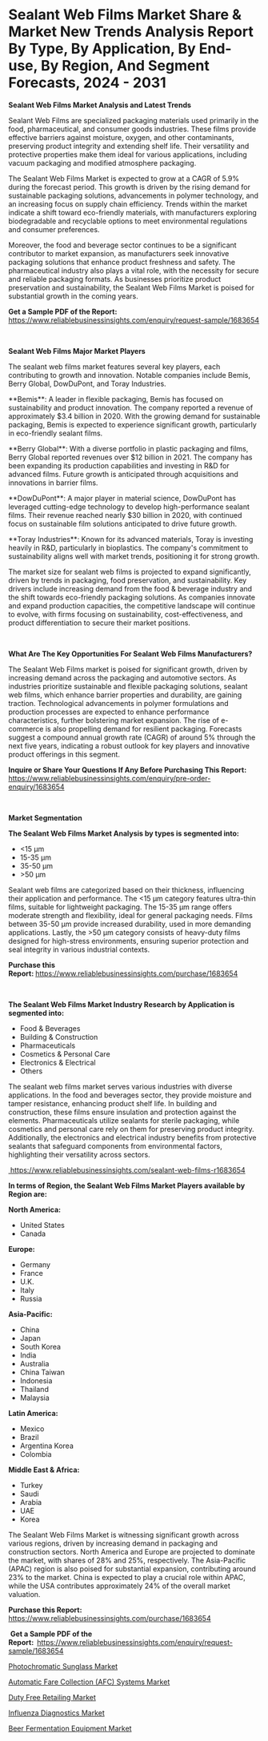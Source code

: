 <p><h1>Sealant Web Films Market Share & Market New Trends Analysis Report By Type, By Application, By End-use, By Region, And Segment Forecasts, 2024 - 2031</h1></p><p><strong>Sealant Web Films Market Analysis and Latest Trends</strong></p>
<p><p>Sealant Web Films are specialized packaging materials used primarily in the food, pharmaceutical, and consumer goods industries. These films provide effective barriers against moisture, oxygen, and other contaminants, preserving product integrity and extending shelf life. Their versatility and protective properties make them ideal for various applications, including vacuum packaging and modified atmosphere packaging.</p><p>The Sealant Web Films Market is expected to grow at a CAGR of 5.9% during the forecast period. This growth is driven by the rising demand for sustainable packaging solutions, advancements in polymer technology, and an increasing focus on supply chain efficiency. Trends within the market indicate a shift toward eco-friendly materials, with manufacturers exploring biodegradable and recyclable options to meet environmental regulations and consumer preferences.</p><p>Moreover, the food and beverage sector continues to be a significant contributor to market expansion, as manufacturers seek innovative packaging solutions that enhance product freshness and safety. The pharmaceutical industry also plays a vital role, with the necessity for secure and reliable packaging formats. As businesses prioritize product preservation and sustainability, the Sealant Web Films Market is poised for substantial growth in the coming years.</p></p>
<p><strong>Get a Sample PDF of the Report:&nbsp;</strong> <a href="https://www.reliablebusinessinsights.com/enquiry/request-sample/1683654?utm_campaign=97&utm_medium=2&utm_source=Github&utm_content=ia&utm_term=19112024&utm_id=sealant-web-films">https://www.reliablebusinessinsights.com/enquiry/request-sample/1683654</a></p>
<p>&nbsp;</p>
<p><strong>Sealant Web Films Major Market Players</strong></p>
<p><p>The sealant web films market features several key players, each contributing to growth and innovation. Notable companies include Bemis, Berry Global, DowDuPont, and Toray Industries. </p><p>**Bemis**: A leader in flexible packaging, Bemis has focused on sustainability and product innovation. The company reported a revenue of approximately $3.4 billion in 2020. With the growing demand for sustainable packaging, Bemis is expected to experience significant growth, particularly in eco-friendly sealant films.</p><p>**Berry Global**: With a diverse portfolio in plastic packaging and films, Berry Global reported revenues over $12 billion in 2021. The company has been expanding its production capabilities and investing in R&D for advanced films. Future growth is anticipated through acquisitions and innovations in barrier films.</p><p>**DowDuPont**: A major player in material science, DowDuPont has leveraged cutting-edge technology to develop high-performance sealant films. Their revenue reached nearly $30 billion in 2020, with continued focus on sustainable film solutions anticipated to drive future growth.</p><p>**Toray Industries**: Known for its advanced materials, Toray is investing heavily in R&D, particularly in bioplastics. The company's commitment to sustainability aligns well with market trends, positioning it for strong growth. </p><p>The market size for sealant web films is projected to expand significantly, driven by trends in packaging, food preservation, and sustainability. Key drivers include increasing demand from the food & beverage industry and the shift towards eco-friendly packaging solutions. As companies innovate and expand production capacities, the competitive landscape will continue to evolve, with firms focusing on sustainability, cost-effectiveness, and product differentiation to secure their market positions.</p></p>
<p>&nbsp;</p>
<p><strong>What Are The Key Opportunities For Sealant Web Films Manufacturers?</strong></p>
<p><p>The Sealant Web Films market is poised for significant growth, driven by increasing demand across the packaging and automotive sectors. As industries prioritize sustainable and flexible packaging solutions, sealant web films, which enhance barrier properties and durability, are gaining traction. Technological advancements in polymer formulations and production processes are expected to enhance performance characteristics, further bolstering market expansion. The rise of e-commerce is also propelling demand for resilient packaging. Forecasts suggest a compound annual growth rate (CAGR) of around 5% through the next five years, indicating a robust outlook for key players and innovative product offerings in this segment.</p></p>
<p><strong>Inquire or Share Your Questions If Any Before Purchasing This Report:</strong> <a href="https://www.reliablebusinessinsights.com/enquiry/pre-order-enquiry/1683654?utm_campaign=97&utm_medium=2&utm_source=Github&utm_content=ia&utm_term=19112024&utm_id=sealant-web-films">https://www.reliablebusinessinsights.com/enquiry/pre-order-enquiry/1683654</a></p>
<p>&nbsp;</p>
<p><strong>Market Segmentation</strong></p>
<p><strong>The Sealant Web Films Market Analysis by types is segmented into:</strong></p>
<p><ul><li><15 μm</li><li>15-35 μm</li><li>35-50 μm</li><li>>50 μm</li></ul></p>
<p><p>Sealant web films are categorized based on their thickness, influencing their application and performance. The <15 μm category features ultra-thin films, suitable for lightweight packaging. The 15-35 μm range offers moderate strength and flexibility, ideal for general packaging needs. Films between 35-50 μm provide increased durability, used in more demanding applications. Lastly, the >50 μm category consists of heavy-duty films designed for high-stress environments, ensuring superior protection and seal integrity in various industrial contexts.</p></p>
<p><strong>Purchase this Report:&nbsp;</strong><a href="https://www.reliablebusinessinsights.com/purchase/1683654?utm_campaign=97&utm_medium=2&utm_source=Github&utm_content=ia&utm_term=19112024&utm_id=sealant-web-films">https://www.reliablebusinessinsights.com/purchase/1683654</a></p>
<p>&nbsp;</p>
<p><strong>The Sealant Web Films Market Industry Research by Application is segmented into:</strong></p>
<p><ul><li>Food & Beverages</li><li>Building & Construction</li><li>Pharmaceuticals</li><li>Cosmetics & Personal Care</li><li>Electronics & Electrical</li><li>Others</li></ul></p>
<p><p>The sealant web films market serves various industries with diverse applications. In the food and beverages sector, they provide moisture and tamper resistance, enhancing product shelf life. In building and construction, these films ensure insulation and protection against the elements. Pharmaceuticals utilize sealants for sterile packaging, while cosmetics and personal care rely on them for preserving product integrity. Additionally, the electronics and electrical industry benefits from protective sealants that safeguard components from environmental factors, highlighting their versatility across sectors.</p></p>
<p><a href="https://www.reliablebusinessinsights.com/sealant-web-films-r1683654?utm_campaign=97&utm_medium=2&utm_source=Github&utm_content=ia&utm_term=19112024&utm_id=sealant-web-films">&nbsp;https://www.reliablebusinessinsights.com/sealant-web-films-r1683654</a></p>
<p><strong>In terms of Region, the Sealant Web Films Market Players available by Region are:</strong></p>
<p>
    <p> <strong> North America: </strong>
        <ul>
            <li>United States</li>
            <li>Canada</li>
        </ul>
        </p> 
    <p> <strong> Europe: </strong>
        <ul>
            <li>Germany</li>
            <li>France</li>
            <li>U.K.</li>
            <li>Italy</li>
            <li>Russia</li>
        </ul>
        </p> 
    <p> <strong> Asia-Pacific: </strong>
        <ul>
            <li>China</li>
            <li>Japan</li>
            <li>South Korea</li>
            <li>India</li>
            <li>Australia</li>
            <li>China Taiwan</li>
            <li>Indonesia</li>
            <li>Thailand</li>
            <li>Malaysia</li>
        </ul>
        </p> 
    <p> <strong> Latin America: </strong>
        <ul>
            <li>Mexico</li>
            <li>Brazil</li>
            <li>Argentina Korea</li>
            <li>Colombia</li>
        </ul>
        </p> 
    <p> <strong> Middle East & Africa: </strong>
        <ul>
            <li>Turkey</li>
            <li>Saudi</li>
            <li>Arabia</li>
            <li>UAE</li>
            <li>Korea</li>
        </ul>
    </p>
    </p>
<p><p>The Sealant Web Films Market is witnessing significant growth across various regions, driven by increasing demand in packaging and construction sectors. North America and Europe are projected to dominate the market, with shares of 28% and 25%, respectively. The Asia-Pacific (APAC) region is also poised for substantial expansion, contributing around 23% to the market. China is expected to play a crucial role within APAC, while the USA contributes approximately 24% of the overall market valuation.</p></p>
<p><strong>Purchase this Report: </strong><a href="https://www.reliablebusinessinsights.com/purchase/1683654?utm_campaign=97&utm_medium=2&utm_source=Github&utm_content=ia&utm_term=19112024&utm_id=sealant-web-films">https://www.reliablebusinessinsights.com/purchase/1683654</a></p>
<p>&nbsp;<strong>Get a Sample PDF of the Report:&nbsp;&nbsp;</strong><a href="https://www.reliablebusinessinsights.com/enquiry/request-sample/1683654?utm_campaign=97&utm_medium=2&utm_source=Github&utm_content=ia&utm_term=19112024&utm_id=sealant-web-films">https://www.reliablebusinessinsights.com/enquiry/request-sample/1683654</a></p>
<p><strong></strong></p>
<p><p><a href="https://www.linkedin.com/pulse/key-drivers-photochromatic-sunglass-market-trends-future-uiwme?utm_campaign=97&utm_medium=2&utm_source=Github&utm_content=ia&utm_term=19112024&utm_id=sealant-web-films">Photochromatic Sunglass Market</a></p><p><a href="https://github.com/ParvinKhatun77/Market-Research-Report-List-1/blob/main/automatic-fare-collection-afc-systems-market.md?utm_campaign=97&utm_medium=2&utm_source=Github&utm_content=ia&utm_term=19112024&utm_id=sealant-web-films">Automatic Fare Collection (AFC) Systems Market</a></p><p><a href="https://issuu.com/reportprime-2/docs/duty-free-retailing-market-size-203_bbf5143f10b859?utm_campaign=97&utm_medium=2&utm_source=Github&utm_content=ia&utm_term=19112024&utm_id=sealant-web-films">Duty Free Retailing Market</a></p><p><a href="https://issuu.com/reportprime-2/docs/influenza-diagnostics-market-size-2_c1411cb25262ce?utm_campaign=97&utm_medium=2&utm_source=Github&utm_content=ia&utm_term=19112024&utm_id=sealant-web-films">Influenza Diagnostics Market</a></p><p><a href="https://www.linkedin.com/pulse/trends-global-beer-fermentation-equipment-market-forecast-analysis-irmce?utm_campaign=97&utm_medium=2&utm_source=Github&utm_content=ia&utm_term=19112024&utm_id=sealant-web-films">Beer Fermentation Equipment Market</a></p></p>